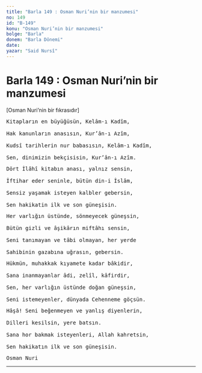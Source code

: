 ```yaml
---
title: "Barla 149 : Osman Nuri’nin bir manzumesi"
no: 149
id: "B-149"
konu: "Osman Nuri’nin bir manzumesi"
bolge: "Barla"
donem: "Barla Dönemi"
date: 
yazar: "Said Nursî"
---
```


# Barla 149 : Osman Nuri’nin bir manzumesi

<p class="takdim">[Osman Nuri’nin bir fıkrasıdır]</p>

<pre>
Kitapların en büyüğüsün, Kelâm-ı Kadîm,
 
Hak kanunların anasısın, Kur’ân-ı Azîm,
 
Kudsî tarihlerin nur babasısın, Kelâm-ı Kadîm,
 
Sen, dinimizin bekçisisin, Kur’ân-ı Azîm.
</pre>

<pre>
Dört İlâhî kitabın anası, yalnız sensin,
 
İftihar eder seninle, bütün din-i İslâm,
 
Sensiz yaşamak isteyen kalbler gebersin,
 
Sen hakikatin ilk ve son güneşisin.
</pre>

<pre>
Her varlığın üstünde, sönmeyecek güneşsin,
 
Bütün gizli ve âşikârın miftâhı sensin,
 
Seni tanımayan ve tâbi olmayan, her yerde
 
Sahibinin gazabına uğrasın, gebersin.
</pre>

<pre>
Hükmün, muhakkak kıyamete kadar bâkidir,
 
Sana inanmayanlar âdi, zelîl, kâfirdir,
 
Sen, her varlığın üstünde doğan güneşsin,
 
Seni istemeyenler, dünyada Cehenneme göçsün.
</pre>

<pre>
Hâşâ! Seni beğenmeyen ve yanlış diyenlerin,
 
Dilleri kesilsin, yere batsın.
 
Sana hor bakmak isteyenleri, Allah kahretsin,
 
Sen hakikatın ilk ve son güneşisin.
</pre>

<pre>
Osman Nuri
</pre>

***
